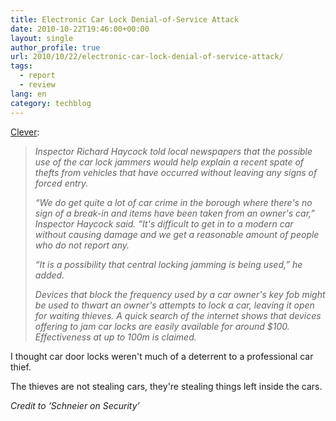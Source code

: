 ```yaml
---
title: Electronic Car Lock Denial-of-Service Attack
date: 2010-10-22T19:46:00+00:00
layout: single
author_profile: true
url: 2010/10/22/electronic-car-lock-denial-of-service-attack/
tags:
  - report
  - review
lang: en
category: techblog
---
```

[Clever](http://www.theregister.co.uk/2010/09/21/car_jammer_vehicle_theft_scam/):

> _Inspector Richard Haycock told local newspapers that the possible use of the car lock jammers would help explain a recent spate of thefts from vehicles that have occurred without leaving any signs of forced entry._ 
> 
> _“We do get quite a lot of car crime in the borough where there's no sign of a break-in and items have been taken from an owner's car,” Inspector Haycock said. “It's difficult to get in to a modern car without causing damage and we get a reasonable amount of people who do not report any._
> 
> _“It is a possibility that central locking jamming is being used,” he added._
> 
> _Devices that block the frequency used by a car owner's key fob might be used to thwart an owner's attempts to lock a car, leaving it open for waiting thieves. A quick search of the internet shows that devices offering to jam car locks are easily available for around $100. Effectiveness at up to 100m is claimed._

I thought car door locks weren't much of a deterrent to a professional car thief.

The thieves are not stealing cars, they're stealing things left inside the cars.

_Credit to ‘Schneier on Security’_